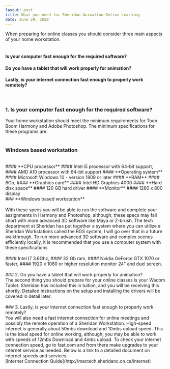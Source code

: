 ```yaml
---
layout: post
title: What you need for Sheridan Animation Online Learning 
date: June 29, 2020
--- 
```

When preparing for online classes you should consider three main aspects of your home workstation.  
<br>
#### Is your computer fast enough for the required software?  
#### Do you have a tablet that will work properly for animation?  
#### Lastly, is your internet connection fast enough to properly work remotely?   
<br>
 

### 1. Is your computer fast enough for the required software?  
Your home workstation should meet the minimum requirements for Toon Boom Harmony and Adobe Photoshop. The minimum specifications for these programs are.<br> 
<br>
### **Windows based workstation**  
<br>
#### **CPU processor**  
#### Intel i5 processor with 64-bit support,  
#### AMD A10 processor with 64-bit support  
#### **Operating system**  
#### Microsoft Windows 10 - version 1809 or later  
#### **RAM**  
#### 8Gb,    
#### **Graphics card**
#### Intel HD Graphics 4000   
#### **Hard disk space**  
#### 120 GB hard driver   
#### **Monitor**
#### 1280 x 800 display

<br>
### **Windows based workstation**  
<br>

<br>
With these specs you will be able to run the software and complete your assignments in Harmony and Photoshop, although; these specs may fall short with more advanced 3D software like Maya or Z-brush.  The tech department at Sheridan has put together a system where you can utilize a Sheridan Workstations called the RGS system, I will go over that in a future walkthrough.    
To run more advanced 3D software and complex scenes efficiently locally, it is recommended that you use a computer system with these specifications<br> 
<br>
#### Intel I7 3.6Ghz,  
#### 32 Gb ram,  
#### Nvidia GeForce GTX 1070 or faster,  
#### 1920 x 1080 or higher resolution monitor 24" and duel screen.<br> 
<br>
### 2. Do you have a tablet that will work properly for animation?  
<br>
The second thing you should prepare for your online classes is your Wacom Tablet.  Sheridan has included this in tuition, and you will be receiving this shortly. Detailed instructions on the setup and installing the drivers will be covered in detail later.<br>  
<br>
### 3. Lastly, is your internet connection fast enough to properly work remotely?  
<br>
You will also need a fast internet connection for online meetings and possibly the remote operation of a Sheridan Workstation.  High-speed internet is generally about 50mbs download and 10mbs upload speed.  This is the ideal speed for online working, although; you may be able to work with speeds of 12mbs Download and 4mbs upload. To check your internet connection speed, go to fast.com and from there make upgrades to your internet service as needed. Below is a link to a detailed document on internet speeds and services.<br>
[Internet Connection Quide](http://mactech.sheridanc.on.ca/internet) 

